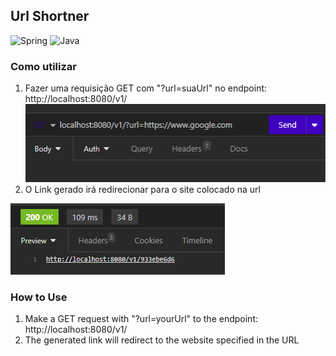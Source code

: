 ## Url Shortner
![Spring](https://img.shields.io/badge/spring-%236DB33F.svg?style=for-the-badge&logo=spring&logoColor=white)
![Java](https://img.shields.io/badge/java-%23ED8B00.svg?style=for-the-badge&logo=openjdk&logoColor=white)

### Como utilizar
1. Fazer uma requisição GET com "?url=suaUrl" no endpoint: http://localhost:8080/v1/
![img_1.png](img_1.png)
2. O Link gerado irá redirecionar para o site colocado na url
   
![img.png](img.png)

### How to Use
1. Make a GET request with "?url=yourUrl" to the endpoint: http://localhost:8080/v1/
2. The generated link will redirect to the website specified in the URL
